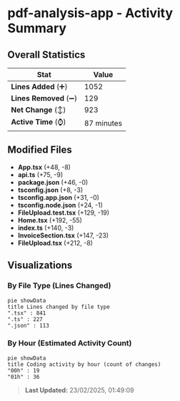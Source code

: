 # pdf-analysis-app - Activity Summary 

## Overall Statistics

| Stat                   | Value                                                             |
| ---------------------- | ----------------------------------------------------------------- |
| **Lines Added** (➕)   | 1052                                          |
| **Lines Removed** (➖) | 129                                        |
| **Net Change** (↕)    | 923                |
| **Active Time** (⌚)   | 87 minutes |


## Modified Files
- **App.tsx** (+48, -8)
- **api.ts** (+75, -9)
- **package.json** (+46, -0)
- **tsconfig.json** (+8, -3)
- **tsconfig.app.json** (+31, -0)
- **tsconfig.node.json** (+24, -1)
- **FileUpload.test.tsx** (+129, -19)
- **Home.tsx** (+192, -55)
- **index.ts** (+140, -3)
- **InvoiceSection.tsx** (+147, -23)
- **FileUpload.tsx** (+212, -8)

## Visualizations

### By File Type (Lines Changed)

```mermaid
pie showData
title Lines changed by file type
".tsx" : 841
".ts" : 227
".json" : 113
```

### By Hour (Estimated Activity Count)

```mermaid
pie showData
title Coding activity by hour (count of changes)
"00h" : 19
"01h" : 36
```


> **Last Updated:** 23/02/2025, 01:49:09